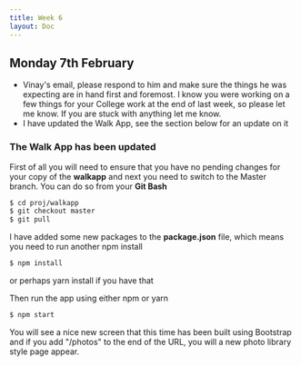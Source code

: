 ```yaml
---
title: Week 6
layout: Doc
---
```


## Monday 7th February

* Vinay's email, please respond to him and make sure the things he was expecting are in hand first and foremost. I know you were working on a few things for your College work at the end of last week, so please let me know. If you are stuck with anything let me know.
* I have updated the Walk App, see the section below for an update on it

### The Walk App has been updated

First of all you will need to ensure that you have no pending changes for your copy of the __walkapp__ and next you need to switch to the Master branch. You can do so from your __Git Bash__ 

``` bash
$ cd proj/walkapp
$ git checkout master
$ git pull
```

I have added some new packages to the __package.json__ file, which means you need to run another npm install

``` bash
$ npm install
```

or perhaps yarn install if you have that

Then run the app using either npm or yarn

``` bash
$ npm start
```

You will see a nice new screen that this time has been built using Bootstrap and if you add "/photos" to the end of the URL, you will a new photo library style page appear.